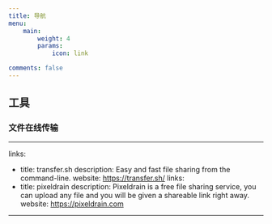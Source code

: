 ```yaml
---
title: 导航
menu:
    main: 
        weight: 4
        params:
            icon: link

comments: false
---
```


## 工具
### 文件在线传输
---
links:
  - title: transfer.sh
    description: Easy and fast file sharing from the command-line.
    website: https://transfer.sh/
links:
  - title: pixeldrain
    description: Pixeldrain is a free file sharing service, you can upload any file and you will be given a shareable link right away.
    website: https://pixeldrain.com
---


